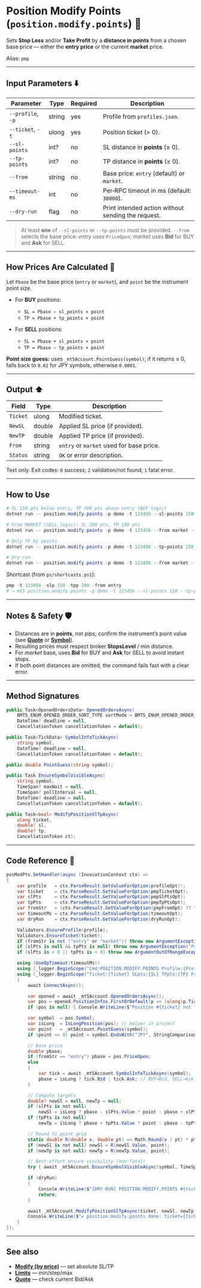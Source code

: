 # Position Modify Points (`position.modify.points`) 📐

Sets **Stop Loss** and/or **Take Profit** by a **distance in points** from a chosen base price — either the **entry price** or the current **market** price.

Alias: `pmp`

---

## Input Parameters ⬇️

| Parameter         | Type   | Required | Description                                        |
| ----------------- | ------ | -------- | -------------------------------------------------- |
| `--profile`, `-p` | string | yes      | Profile from `profiles.json`.                      |
| `--ticket`, `-t`  | ulong  | yes      | Position ticket (> 0).                             |
| `--sl-points`     | int?   | no       | SL distance in **points** (≥ 0).                   |
| `--tp-points`     | int?   | no       | TP distance in **points** (≥ 0).                   |
| `--from`          | string | no       | Base price: `entry` (default) or `market`.         |
| `--timeout-ms`    | int    | no       | Per‑RPC timeout in ms (default: `30000`).          |
| `--dry-run`       | flag   | no       | Print intended action without sending the request. |

> At least **one** of `--sl-points` or `--tp-points` must be provided.
> `--from` selects the base price: *entry* uses `PriceOpen`; *market* uses **Bid** for BUY and **Ask** for SELL.

---

## How Prices Are Calculated 🧮

Let `Pbase` be the base price (`entry` or `market`), and `point` be the instrument point size.

* For **BUY** positions:

  * `SL = Pbase − sl_points × point`
  * `TP = Pbase + tp_points × point`
* For **SELL** positions:

  * `SL = Pbase + sl_points × point`
  * `TP = Pbase − tp_points × point`

**Point size guess:** uses `_mt5Account.PointGuess(symbol)`; if it returns ≤ 0, falls back to `0.01` for JPY symbols, otherwise `0.0001`.

---

## Output ⬆️

| Field    | Type   | Description                              |
| -------- | ------ | ---------------------------------------- |
| `Ticket` | ulong  | Modified ticket.                         |
| `NewSL`  | double | Applied SL price (if provided).          |
| `NewTP`  | double | Applied TP price (if provided).          |
| `From`   | string | `entry` or `market` used for base price. |
| `Status` | string | `OK` or error description.               |

Text only. Exit codes: `0` success; `2` validation/not found; `1` fatal error.

---

## How to Use

```powershell
# SL 150 pts below entry, TP 300 pts above entry (BUY logic)
dotnet run -- position.modify.points -p demo -t 123456 --sl-points 150 --tp-points 300

# From MARKET (SELL logic): SL 200 pts, TP 100 pts
dotnet run -- position.modify.points -p demo -t 123456 --from market --sl-points 200 --tp-points 100

# Only TP by points
dotnet run -- position.modify.points -p demo -t 123456 --tp-points 250

# Dry‑run
dotnet run -- position.modify.points -p demo -t 123456 --from market --sl-points 120 --dry-run
```

Shortcast (from `ps/shortcasts.ps1`):

```powershell
pmp -t 123456 -slp 150 -tpp 300 -from entry
# → mt5 position.modify.points -p demo -t 123456 --sl-points 150 --tp-points 300 --from entry --timeout-ms 90000
```

---

## Notes & Safety 🛡️

* Distances are in **points**, not pips; confirm the instrument’s point value (see **[Quote](../Market_Data/Quote.md)** or **[Symbol](../Market_Data/Symbol.md)**).
* Resulting prices must respect broker **StopsLevel** / min distance.
* For *market* base, uses **Bid** for BUY and **Ask** for SELL to avoid instant stops.
* If both point distances are omitted, the command fails fast with a clear error.

---

## Method Signatures

```csharp
public Task<OpenedOrdersData> OpenedOrdersAsync(
    BMT5_ENUM_OPENED_ORDER_SORT_TYPE sortMode = BMT5_ENUM_OPENED_ORDER_SORT_TYPE.Bmt5OpenedOrderSortByOpenTimeAsc,
    DateTime? deadline = null,
    CancellationToken cancellationToken = default);

public Task<TickData> SymbolInfoTickAsync(
    string symbol,
    DateTime? deadline = null,
    CancellationToken cancellationToken = default);

public double PointGuess(string symbol);

public Task EnsureSymbolVisibleAsync(
    string symbol,
    TimeSpan? maxWait = null,
    TimeSpan? pollInterval = null,
    DateTime? deadline = null,
    CancellationToken cancellationToken = default);

public Task<bool> ModifyPositionSlTpAsync(
    ulong ticket,
    double? sl,
    double? tp,
    CancellationToken ct);
```

---

## Code Reference 🧩

```csharp
posModPts.SetHandler(async (InvocationContext ctx) =>
{
    var profile   = ctx.ParseResult.GetValueForOption(profileOpt)!;
    var ticket    = ctx.ParseResult.GetValueForOption(pmpTicketOpt);
    var slPts     = ctx.ParseResult.GetValueForOption(pmpSlPtsOpt);
    var tpPts     = ctx.ParseResult.GetValueForOption(pmpTpPtsOpt);
    var fromStr   = (ctx.ParseResult.GetValueForOption(pmpFromOpt) ?? "entry").Trim().ToLowerInvariant();
    var timeoutMs = ctx.ParseResult.GetValueForOption(timeoutOpt);
    var dryRun    = ctx.ParseResult.GetValueForOption(dryRunOpt);

    Validators.EnsureProfile(profile);
    Validators.EnsureTicket(ticket);
    if (fromStr is not ("entry" or "market")) throw new ArgumentException("--from must be entry|market");
    if (slPts is null && tpPts is null) throw new ArgumentException("Provide --sl-points and/or --tp-points");
    if (slPts is < 0 || tpPts is < 0) throw new ArgumentOutOfRangeException("Point distances must be >= 0");

    using (UseOpTimeout(timeoutMs))
    using (_logger.BeginScope("Cmd:POSITION.MODIFY.POINTS Profile:{Profile}", profile))
    using (_logger.BeginScope("Ticket:{Ticket} SLpts:{SL} TPpts:{TP} From:{From}", ticket, slPts, tpPts, fromStr))
    {
        await ConnectAsync();

        var opened = await _mt5Account.OpenedOrdersAsync();
        var pos = opened.PositionInfos.FirstOrDefault(p => (ulong)p.Ticket == ticket || unchecked((ulong)p.Ticket) == ticket);
        if (pos is null) { Console.WriteLine($"Position #{ticket} not found."); Environment.ExitCode = 2; return; }

        var symbol  = pos.Symbol;
        var isLong  = IsLongPosition(pos); // helper in project
        var point   = _mt5Account.PointGuess(symbol);
        if (point <= 0) point = symbol.EndsWith("JPY", StringComparison.OrdinalIgnoreCase) ? 0.01 : 0.0001;

        // Base price
        double pbase;
        if (fromStr == "entry") pbase = pos.PriceOpen;
        else
        {
            var tick = await _mt5Account.SymbolInfoTickAsync(symbol);
            pbase = isLong ? tick.Bid : tick.Ask; // BUY→Bid, SELL→Ask
        }

        // Compute targets
        double? newSl = null, newTp = null;
        if (slPts is not null)
            newSl = isLong ? pbase - slPts.Value * point : pbase + slPts.Value * point;
        if (tpPts is not null)
            newTp = isLong ? pbase + tpPts.Value * point : pbase - tpPts.Value * point;

        // Round to point grid
        static double R(double v, double pt) => Math.Round(v / pt) * pt;
        if (newSl is not null) newSl = R(newSl.Value, point);
        if (newTp is not null) newTp = R(newTp.Value, point);

        // Best‑effort ensure visibility (non‑fatal)
        try { await _mt5Account.EnsureSymbolVisibleAsync(symbol, TimeSpan.FromSeconds(3)); } catch { }

        if (dryRun)
        {
            Console.WriteLine($"[DRY-RUN] POSITION.MODIFY.POINTS #{ticket} {symbol} from={fromStr} SL->{newSl} TP->{newTp}");
            return;
        }

        await _mt5Account.ModifyPositionSlTpAsync(ticket, newSl, newTp, CancellationToken.None);
        Console.WriteLine($"✔ position.modify.points done: ticket={ticket} from={fromStr} SL={newSl} TP={newTp}");
    }
});
```

---

## See also

* **[Modify (by price)](../Orders_Positions/Modify.md)** — set absolute SL/TP
* **[Limits](../Market_Data/Limits.md)** — min/step/max
* **[Quote](../Market_Data/Quote.md)** — check current Bid/Ask
